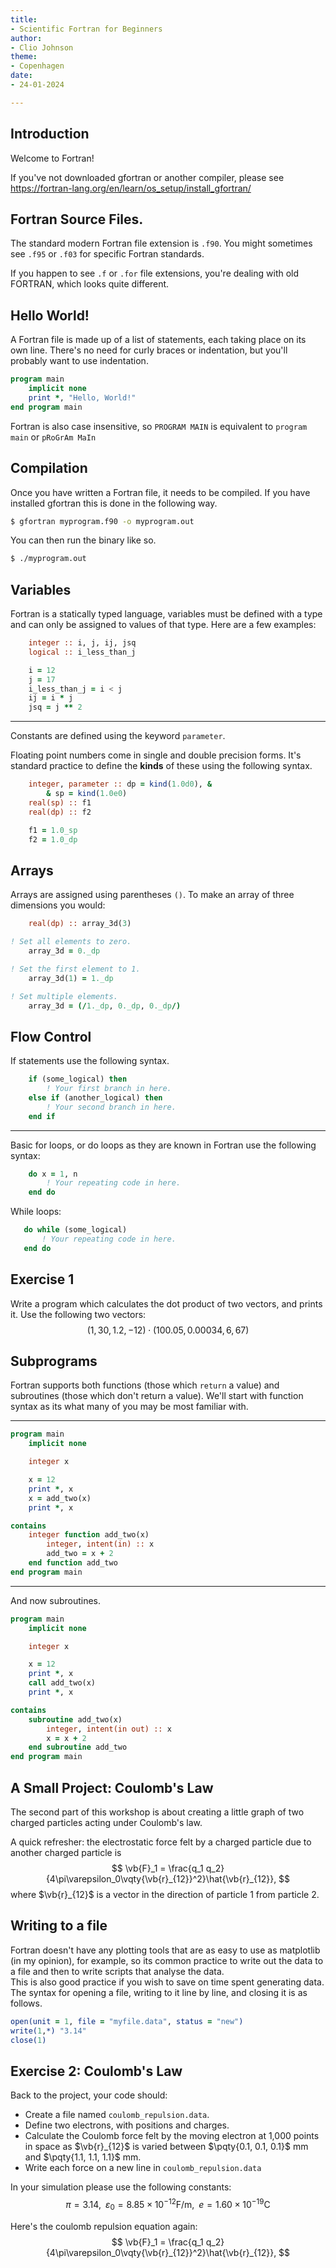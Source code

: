 ```yaml
---
title:
- Scientific Fortran for Beginners
author:
- Clio Johnson
theme:
- Copenhagen
date:
- 24-01-2024

---
```



## Introduction

Welcome to Fortran!

If you've not downloaded gfortran or another compiler, please see <https://fortran-lang.org/en/learn/os_setup/install_gfortran/>

## Fortran Source Files.

The standard modern Fortran file extension is `.f90`. You might sometimes see `.f95` or `.f03` for specific Fortran standards.

If you happen to see `.f` or `.for` file extensions, you're dealing with old FORTRAN, which looks quite different.

## Hello World!

A Fortran file is made up of a list of statements, each taking place on its own line. There's no need for curly braces or indentation, but you'll probably want to use indentation.
```fortranfree
program main
    implicit none
    print *, "Hello, World!"
end program main
```
Fortran is also case insensitive, so `PROGRAM MAIN` is equivalent to `program main` or `pRoGrAm MaIn`

## Compilation

Once you have written a Fortran file, it needs to be compiled. If you have installed gfortran this is done in the following way.
```Bash
$ gfortran myprogram.f90 -o myprogram.out
```
You can then run the binary like so.
```Bash
$ ./myprogram.out
```

## Variables

Fortran is a statically typed language, variables must be defined with a type and can only be assigned to values of that type. Here are a few examples:
```fortranfree
    integer :: i, j, ij, jsq
    logical :: i_less_than_j

    i = 12
    j = 17
    i_less_than_j = i < j
    ij = i * j
    jsq = j ** 2
```

---

Constants are defined using the keyword `parameter`.

Floating point numbers come in single and double precision forms. It's standard practice to define the **kinds** of these using the following syntax.
```fortranfree
    integer, parameter :: dp = kind(1.0d0), &
        & sp = kind(1.0e0)
    real(sp) :: f1
    real(dp) :: f2

    f1 = 1.0_sp
    f2 = 1.0_dp

```

## Arrays

Arrays are assigned using parentheses `()`. To make an array of three dimensions you would:
```fortranfree
    real(dp) :: array_3d(3)

! Set all elements to zero.
    array_3d = 0._dp

! Set the first element to 1.
    array_3d(1) = 1._dp

! Set multiple elements.
    array_3d = (/1._dp, 0._dp, 0._dp/)
```

## Flow Control

If statements use the following syntax.
```fortranfree
    if (some_logical) then
        ! Your first branch in here.
    else if (another_logical) then
        ! Your second branch in here.
    end if
```

---

Basic for loops, or do loops as they are known in Fortran use the following syntax:
```fortranfree
    do x = 1, n
        ! Your repeating code in here.
    end do
```

While loops:
```fortranfree
   do while (some_logical)
       ! Your repeating code in here.
   end do
```

## Exercise 1

Write a program which calculates the dot product of two vectors, and prints it. Use the following two vectors:
$$
    \left( 1, 30, 1.2, -12 \right) \cdot \left( 100.05, 0.00034, 6, 67 \right)
$$

## Subprograms

Fortran supports both functions (those which `return` a value) and subroutines (those which don't return a value). We'll start with function syntax as its what many of you may be most familiar with.

---

```fortranfree
program main
    implicit none

    integer x

    x = 12
    print *, x
    x = add_two(x)
    print *, x

contains
    integer function add_two(x)
        integer, intent(in) :: x
        add_two = x + 2
    end function add_two
end program main
```

---

And now subroutines.

```fortranfree
program main
    implicit none

    integer x

    x = 12
    print *, x
    call add_two(x)
    print *, x

contains
    subroutine add_two(x)
        integer, intent(in out) :: x
        x = x + 2
    end subroutine add_two
end program main
```

## A Small Project: Coulomb's Law

The second part of this workshop is about creating a little graph of two charged particles acting under Coulomb's law.

A quick refresher: the electrostatic force felt by a charged particle due to another charged particle is
$$
    \vb{F}_1 = \frac{q_1 q_2}{4\pi\varepsilon_0\vqty{\vb{r}_{12}}^2}\hat{\vb{r}_{12}},
$$
where $\vb{r}_{12}$ is a vector in the direction of particle 1 from particle 2.

## Writing to a file

Fortran doesn't have any plotting tools that are as easy to use as matplotlib (in my opinion), for example, so its common practice to write out the data to a file and then to write scripts that analyse the data.  
This is also good practice if you wish to save on time spent generating data. The syntax for opening a file, writing to it line by line, and closing it is as follows.
```fortranfree
open(unit = 1, file = "myfile.data", status = "new")
write(1,*) "3.14"
close(1)
```

## Exercise 2: Coulomb's Law

Back to the project, your code should:

* Create a file named `coulomb_repulsion.data`.
* Define two electrons, with positions and charges.
* Calculate the Coulomb force felt by the moving electron at 1,000 points in space as $\vb{r}_{12}$ is varied between $\pqty{0.1, 0.1, 0.1}$ mm and $\pqty{1.1, 1.1, 1.1}$ mm.
* Write each force on a new line in `coulomb_repulsion.data`

In your simulation please use the following constants:
$$
    \pi = 3.14,\,\,\,\varepsilon_0 = 8.85\times10^{-12}\text{F/m},\,\,\,e=1.60\times10^{-19}\text{C}
$$

Here's the coulomb repulsion equation again:
$$
    \vb{F}_1 = \frac{q_1 q_2}{4\pi\varepsilon_0\vqty{\vb{r}_{12}}^2}\hat{\vb{r}_{12}},
$$
